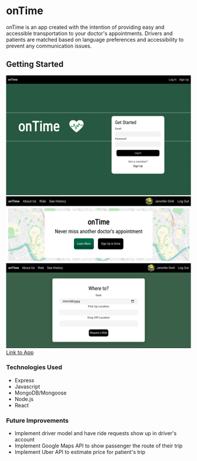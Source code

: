 # onTime

onTime is an app created with the intention of providing easy and accessible transportation to your doctor's appointments. Drivers and patients are matched based on language preferences and accessibility to prevent any communication issues.

## Getting Started
![Login Page](public/assets/login.png)
![Home Page](public/assets/ss3.png)
![Ride Page](public/assets/addride.png)
[Link to App](https://ontime-1.herokuapp.com/login)

### Technologies Used
- Express
- Javascript
- MongoDB/Mongoose
- Node.js
- React

### Future Improvements
- Implement driver model and have ride requests show up in driver's account
- Implement Google Maps API to show passenger the route of their trip
- Implement Uber API to estimate price for patient's trip
